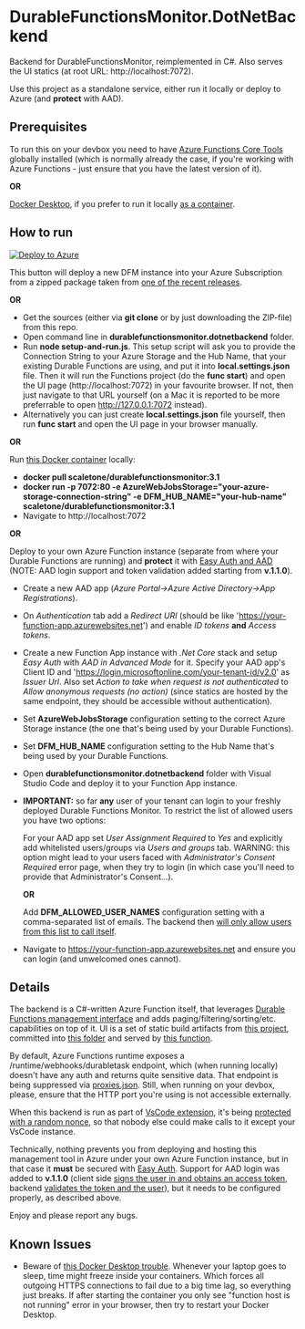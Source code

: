 # DurableFunctionsMonitor.DotNetBackend

Backend for DurableFunctionsMonitor, reimplemented in C#. Also serves the UI statics (at root URL: http://localhost:7072).

Use this project as a standalone service, either run it locally or deploy to Azure (and **protect** with AAD).

## Prerequisites
To run this on your devbox you need to have [Azure Functions Core Tools](https://www.npmjs.com/package/azure-functions-core-tools) globally installed (which is normally already the case, if you're working with Azure Functions - just ensure that you have the latest version of it).

**OR**

[Docker Desktop](https://www.docker.com/products/docker-desktop), if you prefer to run it locally [as a container](https://hub.docker.com/r/scaletone/durablefunctionsmonitor).

## How to run

[![Deploy to Azure](https://aka.ms/deploytoazurebutton)](https://portal.azure.com/#create/Microsoft.Template/uri/https%3A%2F%2Fraw.githubusercontent.com%2Fscale-tone%2FDurableFunctionsMonitor%2Fmaster%2Fdurablefunctionsmonitor.dotnetbackend%2Farm-template.json) 

This button will deploy a new DFM instance into your Azure Subscription from a zipped package taken from [one of the recent releases](https://github.com/scale-tone/DurableFunctionsMonitor/releases).

**OR**

* Get the sources (either via **git clone** or by just downloading the ZIP-file) from this repo.
* Open command line in **durablefunctionsmonitor.dotnetbackend** folder.
* Run **node setup-and-run.js**. This setup script will ask you to provide the Connection String to your Azure Storage and the Hub Name, that your existing Durable Functions are using, and put it into **local.settings.json** file. Then it will run the Functions project (do the **func start**) and open the UI page (http://localhost:7072) in your favourite browser. If not, then just navigate to that URL yourself (on a Mac it is reported to be more preferrable to open http://127.0.0.1:7072 instead).
* Alternatively you can just create **local.settings.json** file yourself, then run **func start** and open the UI page in your browser manually.

**OR**

Run [this Docker container](https://hub.docker.com/r/scaletone/durablefunctionsmonitor) locally:
* **docker pull scaletone/durablefunctionsmonitor:3.1**
* **docker run -p 7072:80 -e AzureWebJobsStorage="your-azure-storage-connection-string" -e DFM_HUB_NAME="your-hub-name" scaletone/durablefunctionsmonitor:3.1**
* Navigate to http://localhost:7072

**OR**

Deploy to your own Azure Function instance (separate from where your Durable Functions are running) and **protect** it with [Easy Auth and AAD](https://docs.microsoft.com/en-us/azure/app-service/overview-authentication-authorization) (NOTE: AAD login support and token validation added starting from **v.1.1.0**).

* Create a new AAD app (*Azure Portal->Azure Active Directory->App Registrations*).
* On *Authentication* tab add a *Redirect URI* (should be like 'https://your-function-app.azurewebsites.net') and enable *ID tokens* **and** *Access tokens*.
* Create a new Function App instance with *.Net Core* stack and setup *Easy Auth* with *AAD in Advanced Mode* for it. Specify your AAD app's Client ID and 'https://login.microsoftonline.com/your-tenant-id/v2.0' as *Issuer Url*. Also set *Action to take when request is not authenticated* to *Allow anonymous requests (no action)* (since statics are hosted by the same endpoint, they should be accessible without authentication).
* Set **AzureWebJobsStorage** configuration setting to the correct Azure Storage instance (the one that's being used by your Durable Functions).
* Set **DFM_HUB_NAME** configuration setting to the Hub Name that's being used by your Durable Functions.
* Open **durablefunctionsmonitor.dotnetbackend** folder with Visual Studio Code and deploy it to your Function App instance.
* **IMPORTANT:** so far **any** user of your tenant can login to your freshly deployed Durable Functions Monitor. To restrict the list of allowed users you have two options:

    For your AAD app set *User Assignment Required* to *Yes* and explicitly add whitelisted users/groups via *Users and groups* tab. WARNING: this option might lead to your users faced with *Administrator's Consent Required* error page, when they try to login (in which case you'll need to provide that Administrator's Consent...).
    
    **OR**
    
    Add **DFM_ALLOWED_USER_NAMES** configuration setting with a comma-separated list of emails. The backend then [will only allow users from this list to call itself](https://github.com/scale-tone/DurableFunctionsMonitor/blob/master/durablefunctionsmonitor.dotnetbackend/Globals.cs#L43).
* Navigate to https://your-function-app.azurewebsites.net and ensure you can login (and unwelcomed ones cannot).


## Details

The backend is a C#-written Azure Function itself, that leverages [Durable Functions management interface](https://docs.microsoft.com/en-us/azure/azure-functions/durable/durable-functions-instance-management) and adds paging/filtering/sorting/etc. capabilities on top of it. UI is a set of static build artifacts from [this project](https://github.com/scale-tone/DurableFunctionsMonitor/tree/master/durablefunctionsmonitor.react), committed into [this folder](https://github.com/scale-tone/DurableFunctionsMonitor/tree/master/durablefunctionsmonitor.dotnetbackend/wwwroot) and served by [this function](https://github.com/scale-tone/DurableFunctionsMonitor/blob/master/durablefunctionsmonitor.dotnetbackend/Monitor.cs). 

By default, Azure Functions runtime exposes a /runtime/webhooks/durabletask endpoint, which (when running locally) doesn't have any auth and returns quite sensitive data. That endpoint is being suppressed via [proxies.json](https://github.com/scale-tone/DurableFunctionsMonitor/blob/master/durablefunctionsmonitor.dotnetbackend/proxies.json). Still, when running on your devbox, please, ensure that the HTTP port you're using is not accessible externally.

When this backend is run as part of [VsCode extension](https://github.com/scale-tone/DurableFunctionsMonitor/tree/master/durablefunctionsmonitor-vscodeext), it's being [protected with a random nonce](https://github.com/scale-tone/DurableFunctionsMonitor/blob/master/durablefunctionsmonitor.dotnetbackend/Common/Globals.cs#L18), so that nobody else could make calls to it except your VsCode instance.

Technically, nothing prevents you from deploying and hosting this management tool in Azure under your own Azure Function instance, but in that case it **must** be secured with [Easy Auth](https://docs.microsoft.com/en-us/azure/app-service/overview-authentication-authorization). Support for AAD login was added to **v.1.1.0** (client side [signs the user in and obtains an access token](https://github.com/scale-tone/DurableFunctionsMonitor/blob/master/durablefunctionsmonitor.react/src/states/LoginState.ts), backend [validates the token and the user](https://github.com/scale-tone/DurableFunctionsMonitor/blob/master/durablefunctionsmonitor.dotnetbackend/Globals.cs#L15)), but it needs to be configured properly, as described above.

Enjoy and please report any bugs.

## Known Issues

* Beware of [this Docker Desktop trouble](https://forums.docker.com/t/docker-for-windows-10-time-out-of-sync/21506). Whenever your laptop goes to sleep, time might freeze inside your containers. Which forces all outgoing HTTPS connections to fail due to a big time lag, so everything just breaks. If after starting the container you only see "function host is not running" error in your browser, then try to restart your Docker Desktop.
